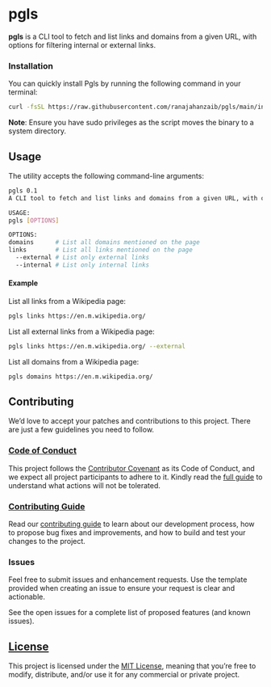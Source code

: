 # pgls

**pgls** is a CLI tool to fetch and list links and domains from a given URL, with options for filtering internal or external links.

### Installation

You can quickly install Pgls by running the following command in your terminal:

```sh
curl -fsSL https://raw.githubusercontent.com/ranajahanzaib/pgls/main/install.sh | sudo bash
```

**Note**: Ensure you have sudo privileges as the script moves the binary to a system directory.

## Usage

The utility accepts the following command-line arguments:

```sh
pgls 0.1
A CLI tool to fetch and list links and domains from a given URL, with options for filtering internal or external links.

USAGE:
pgls [OPTIONS]

OPTIONS:
domains      # List all domains mentioned on the page
links        # List all links mentioned on the page
  --external # List only external links
  --internal # List only internal links

```

#### Example

List all links from a Wikipedia page:

```sh
pgls links https://en.m.wikipedia.org/
```

List all external links from a Wikipedia page:

```sh
pgls links https://en.m.wikipedia.org/ --external
```

List all domains from a Wikipedia page:

```sh
pgls domains https://en.m.wikipedia.org/
```

## Contributing

We’d love to accept your patches and contributions to this project. There are just a few guidelines you need to follow.

### [Code of Conduct](./CODE_OF_CONDUCT.md)

This project follows the [Contributor Covenant](https://www.contributor-covenant.org/) as its Code of Conduct, and we expect all project participants to adhere to it. Kindly read the [full guide](./CODE_OF_CONDUCT.md) to understand what actions will not be tolerated.

### [Contributing Guide](./CONTRIBUTING.md)

Read our [contributing guide](./CONTRIBUTING.md) to learn about our development process, how to propose bug fixes and improvements, and how to build and test your changes to the project.

### Issues

Feel free to submit issues and enhancement requests. Use the template provided when creating an issue to ensure your request is clear and actionable.

See the open issues for a complete list of proposed features (and known issues).

## [License](./LICENSE)

This project is licensed under the [MIT License](./LICENSE), meaning that you’re free to modify, distribute, and/or use it for any commercial or private project.
